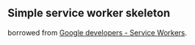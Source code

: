 Simple service worker skeleton
---

borrowed from [Google developers - Service Workers](https://developers.google.com/web/fundamentals/getting-started/primers/service-workers).